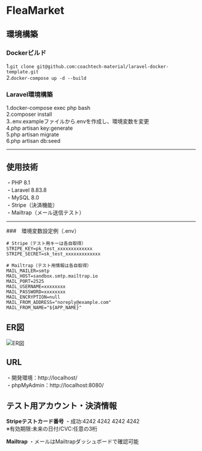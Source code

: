 # FleaMarket

## 環境構築

### Dockerビルド

1.`git clone git@github.com:coachtech-material/laravel-docker-template.git`  
2.`docker-compose up -d --build`

### Laravel環境構築

1.docker-compose exec php bash  
2.composer install  
3..env.exampleファイルから.envを作成し、環境変数を変更  
4.php artisan key:generate  
5.php artisan migrate  
6.php artisan db:seed  

---

## 使用技術

・PHP 8.1  
・Laravel 8.83.8  
・MySQL 8.0  
・Stripe（決済機能）  
・Mailtrap（メール送信テスト）

---

###　環境変数設定例（.env）

```env  
# Stripe（テスト用キーは各自取得）
STRIPE_KEY=pk_test_xxxxxxxxxxxxx  
STRIPE_SECRET=sk_test_xxxxxxxxxxxxx

# Mailtrap（テスト用情報は各自取得）
MAIL_MAILER=smtp  
MAIL_HOST=sandbox.smtp.mailtrap.io  
MAIL_PORT=2525  
MAIL_USERNAME=xxxxxxxx  
MAIL_PASSWORD=xxxxxxxx  
MAIL_ENCRYPTION=null  
MAIL_FROM_ADDRESS="noreply@example.com"  
MAIL_FROM_NAME="${APP_NAME}"  
```

## ER図

![ER図](img/ER図.png)

## URL

・開発環境：http://localhost/  
・phpMyAdmin：http://localhost:8080/

## テスト用アカウント・決済情報

**Stripeテストカード番号**
・成功:4242 4242 4242 4242  
※有効期限:未来の日付/CVC:任意の3桁

**Mailtrap**
・メールはMailtrapダッシュボードで確認可能